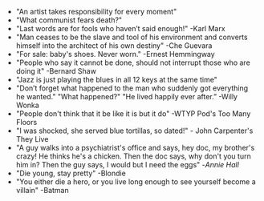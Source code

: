 - "An artist takes responsibility for every moment"
- "What communist fears death?"
- "Last words are for fools who haven’t said enough!" -Karl Marx
- "Man ceases to be the slave and tool of his environment and converts himself into the architect of his own destiny" -Che Guevara
- "For sale: baby's shoes. Never worn." -Ernest Hemmingway
- "People who say it cannot be done, should not interrupt those who are doing it" -Bernard Shaw 
- "Jazz is just playing the blues in all 12 keys at the same time"
- "Don’t forget what happened to the man who suddenly got everything he wanted." "What happened?" "He lived happily ever after.” -Willy Wonka
- "People don't think that it be like it is but it do" -WTYP Pod's Too Many Floors
- "I was shocked, she served blue tortillas, so dated!" - John Carpenter's They Live
- "A guy walks into a psychiatrist's office and says, hey doc, my brother's crazy! He thinks he's a chicken. Then the doc says, why don't you turn him in? Then the guy says, I would but I need the eggs" -_Annie Hall_
- "Die young, stay pretty" -Blondie
- "You either die a hero, or you live long enough to see yourself become a villain" -Batman
